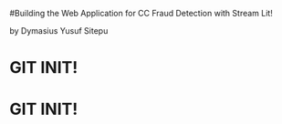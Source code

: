 #Building the Web Application for CC Fraud Detection with Stream Lit! 

by Dymasius Yusuf Sitepu
# GIT INIT!
# GIT INIT!
